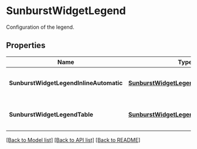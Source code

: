 # SunburstWidgetLegend

Configuration of the legend.

## Properties
Name | Type | Description | Notes
------------ | ------------- | ------------- | -------------
**SunburstWidgetLegendInlineAutomatic** | [**SunburstWidgetLegendInlineAutomatic**](SunburstWidgetLegendInlineAutomatic.md) | Container class of the relevant properties. |
**SunburstWidgetLegendTable** | [**SunburstWidgetLegendTable**](SunburstWidgetLegendTable.md) | Container class of the relevant properties. |

[[Back to Model list]](README.md#documentation-for-models) [[Back to API list]](README.md#documentation-for-api-endpoints) [[Back to README]](README.md)



